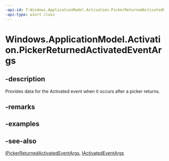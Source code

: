 ```yaml
---
-api-id: T:Windows.ApplicationModel.Activation.PickerReturnedActivatedEventArgs
-api-type: winrt class
---
```


<!-- Class syntax.
public class PickerReturnedActivatedEventArgs : Windows.ApplicationModel.Activation.IActivatedEventArgs, Windows.ApplicationModel.Activation.IPickerReturnedActivatedEventArgs
-->

# Windows.ApplicationModel.Activation.PickerReturnedActivatedEventArgs

## -description
Provides data for the Activated event when it occurs after a picker returns.

## -remarks


## -examples

## -see-also
[IPickerReturnedActivatedEventArgs](ipickerreturnedactivatedeventargs.md), [IActivatedEventArgs](iactivatedeventargs.md)